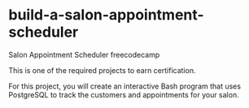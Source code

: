 # build-a-salon-appointment-scheduler
Salon Appointment Scheduler freecodecamp

This is one of the required projects to earn certification.

For this project, you will create an interactive Bash program that uses PostgreSQL to track the customers and appointments for your salon.
